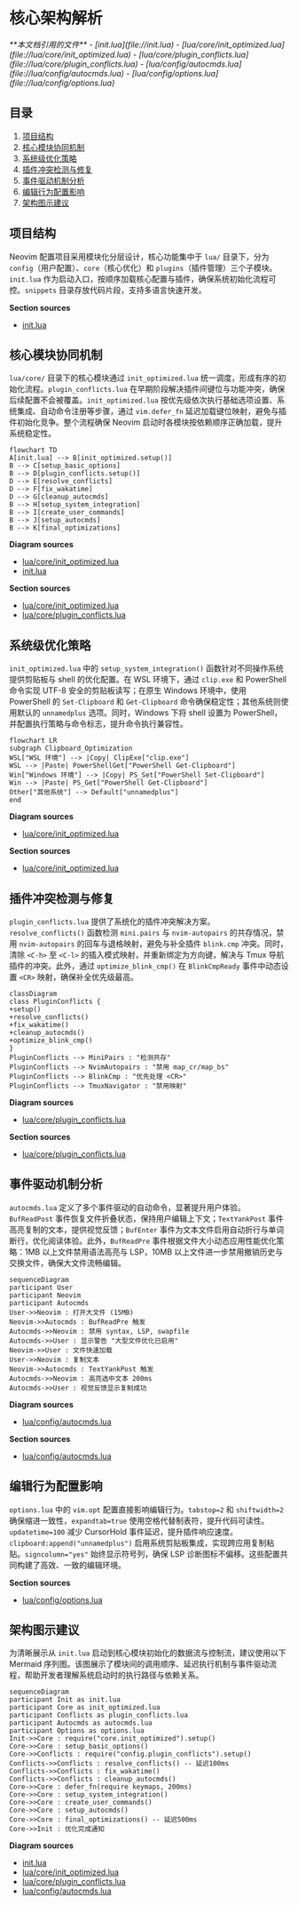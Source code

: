 # 核心架构解析

<cite>
**本文档引用的文件**  
- [init.lua](file://init.lua)
- [lua/core/init_optimized.lua](file://lua/core/init_optimized.lua)
- [lua/core/plugin_conflicts.lua](file://lua/core/plugin_conflicts.lua)
- [lua/config/autocmds.lua](file://lua/config/autocmds.lua)
- [lua/config/options.lua](file://lua/config/options.lua)
</cite>

## 目录
1. [项目结构](#项目结构)  
2. [核心模块协同机制](#核心模块协同机制)  
3. [系统级优化策略](#系统级优化策略)  
4. [插件冲突检测与修复](#插件冲突检测与修复)  
5. [事件驱动机制分析](#事件驱动机制分析)  
6. [编辑行为配置影响](#编辑行为配置影响)  
7. [架构图示建议](#架构图示建议)  

## 项目结构

Neovim 配置项目采用模块化分层设计，核心功能集中于 `lua/` 目录下，分为 `config`（用户配置）、`core`（核心优化）和 `plugins`（插件管理）三个子模块。`init.lua` 作为启动入口，按顺序加载核心配置与插件，确保系统初始化流程可控。`snippets` 目录存放代码片段，支持多语言快速开发。

**Section sources**  
- [init.lua](file://init.lua#L1-L50)

## 核心模块协同机制

`lua/core/` 目录下的核心模块通过 `init_optimized.lua` 统一调度，形成有序的初始化流程。`plugin_conflicts.lua` 在早期阶段解决插件间键位与功能冲突，确保后续配置不会被覆盖。`init_optimized.lua` 按优先级依次执行基础选项设置、系统集成、自动命令注册等步骤，通过 `vim.defer_fn` 延迟加载键位映射，避免与插件初始化竞争。整个流程确保 Neovim 启动时各模块按依赖顺序正确加载，提升系统稳定性。

```mermaid
flowchart TD
A[init.lua] --> B[init_optimized.setup()]
B --> C[setup_basic_options]
B --> D[plugin_conflicts.setup()]
D --> E[resolve_conflicts]
D --> F[fix_wakatime]
D --> G[cleanup_autocmds]
B --> H[setup_system_integration]
B --> I[create_user_commands]
B --> J[setup_autocmds]
B --> K[final_optimizations]
```

**Diagram sources**  
- [lua/core/init_optimized.lua](file://lua/core/init_optimized.lua#L1-L236)
- [init.lua](file://init.lua#L1-L50)

**Section sources**  
- [lua/core/init_optimized.lua](file://lua/core/init_optimized.lua#L1-L236)
- [lua/core/plugin_conflicts.lua](file://lua/core/plugin_conflicts.lua#L1-L158)

## 系统级优化策略

`init_optimized.lua` 中的 `setup_system_integration()` 函数针对不同操作系统提供剪贴板与 shell 的优化配置。在 WSL 环境下，通过 `clip.exe` 和 PowerShell 命令实现 UTF-8 安全的剪贴板读写；在原生 Windows 环境中，使用 PowerShell 的 `Set-Clipboard` 和 `Get-Clipboard` 命令确保稳定性；其他系统则使用默认的 `unnamedplus` 选项。同时，Windows 下将 shell 设置为 PowerShell，并配置执行策略与命令标志，提升命令执行兼容性。

```mermaid
flowchart LR
subgraph Clipboard_Optimization
WSL["WSL 环境"] --> |Copy| ClipExe["clip.exe"]
WSL --> |Paste| PowerShellGet["PowerShell Get-Clipboard"]
Win["Windows 环境"] --> |Copy| PS_Set["PowerShell Set-Clipboard"]
Win --> |Paste| PS_Get["PowerShell Get-Clipboard"]
Other["其他系统"] --> Default["unnamedplus"]
end
```

**Diagram sources**  
- [lua/core/init_optimized.lua](file://lua/core/init_optimized.lua#L100-L145)

**Section sources**  
- [lua/core/init_optimized.lua](file://lua/core/init_optimized.lua#L100-L145)

## 插件冲突检测与修复

`plugin_conflicts.lua` 提供了系统化的插件冲突解决方案。`resolve_conflicts()` 函数检测 `mini.pairs` 与 `nvim-autopairs` 的共存情况，禁用 `nvim-autopairs` 的回车与退格映射，避免与补全插件 `blink.cmp` 冲突。同时，清除 `<C-h>` 至 `<C-l>` 的插入模式映射，并重新绑定为方向键，解决与 Tmux 导航插件的冲突。此外，通过 `optimize_blink_cmp()` 在 `BlinkCmpReady` 事件中动态设置 `<CR>` 映射，确保补全优先级最高。

```mermaid
classDiagram
class PluginConflicts {
+setup()
+resolve_conflicts()
+fix_wakatime()
+cleanup_autocmds()
+optimize_blink_cmp()
}
PluginConflicts --> MiniPairs : "检测共存"
PluginConflicts --> NvimAutopairs : "禁用 map_cr/map_bs"
PluginConflicts --> BlinkCmp : "优先处理 <CR>"
PluginConflicts --> TmuxNavigator : "禁用映射"
```

**Diagram sources**  
- [lua/core/plugin_conflicts.lua](file://lua/core/plugin_conflicts.lua#L1-L158)

**Section sources**  
- [lua/core/plugin_conflicts.lua](file://lua/core/plugin_conflicts.lua#L1-L158)

## 事件驱动机制分析

`autocmds.lua` 定义了多个事件驱动的自动命令，显著提升用户体验。`BufReadPost` 事件恢复文件折叠状态，保持用户编辑上下文；`TextYankPost` 事件高亮复制的文本，提供视觉反馈；`BufEnter` 事件为文本文件启用自动折行与单词断行，优化阅读体验。此外，`BufReadPre` 事件根据文件大小动态应用性能优化策略：1MB 以上文件禁用语法高亮与 LSP，10MB 以上文件进一步禁用撤销历史与交换文件，确保大文件流畅编辑。

```mermaid
sequenceDiagram
participant User
participant Neovim
participant Autocmds
User->>Neovim : 打开大文件 (15MB)
Neovim->>Autocmds : BufReadPre 触发
Autocmds->>Neovim : 禁用 syntax, LSP, swapfile
Autocmds->>User : 显示警告 "大型文件优化已启用"
Neovim->>User : 文件快速加载
User->>Neovim : 复制文本
Neovim->>Autocmds : TextYankPost 触发
Autocmds->>Neovim : 高亮选中文本 200ms
Autocmds->>User : 视觉反馈显示复制成功
```

**Diagram sources**  
- [lua/config/autocmds.lua](file://lua/config/autocmds.lua#L1-L221)

**Section sources**  
- [lua/config/autocmds.lua](file://lua/config/autocmds.lua#L1-L221)

## 编辑行为配置影响

`options.lua` 中的 `vim.opt` 配置直接影响编辑行为。`tabstop=2` 和 `shiftwidth=2` 确保缩进一致性，`expandtab=true` 使用空格代替制表符，提升代码可读性。`updatetime=100` 减少 CursorHold 事件延迟，提升插件响应速度。`clipboard:append("unnamedplus")` 启用系统剪贴板集成，实现跨应用复制粘贴。`signcolumn="yes"` 始终显示符号列，确保 LSP 诊断图标不偏移。这些配置共同构建了高效、一致的编辑环境。

**Section sources**  
- [lua/config/options.lua](file://lua/config/options.lua#L1-L264)

## 架构图示建议

为清晰展示从 `init.lua` 启动到核心模块初始化的数据流与控制流，建议使用以下 Mermaid 序列图。该图展示了模块间的调用顺序、延迟执行机制与事件驱动流程，帮助开发者理解系统启动时的执行路径与依赖关系。

```mermaid
sequenceDiagram
participant Init as init.lua
participant Core as init_optimized.lua
participant Conflicts as plugin_conflicts.lua
participant Autocmds as autocmds.lua
participant Options as options.lua
Init->>Core : require("core.init_optimized").setup()
Core->>Core : setup_basic_options()
Core->>Conflicts : require("config.plugin_conflicts").setup()
Conflicts->>Conflicts : resolve_conflicts() -- 延迟100ms
Conflicts->>Conflicts : fix_wakatime()
Conflicts->>Conflicts : cleanup_autocmds()
Core->>Core : defer_fn(require keymaps, 200ms)
Core->>Core : setup_system_integration()
Core->>Core : create_user_commands()
Core->>Core : setup_autocmds()
Core->>Core : final_optimizations() -- 延迟500ms
Core->>Init : 优化完成通知
```

**Diagram sources**  
- [init.lua](file://init.lua#L1-L50)
- [lua/core/init_optimized.lua](file://lua/core/init_optimized.lua#L1-L236)
- [lua/core/plugin_conflicts.lua](file://lua/core/plugin_conflicts.lua#L1-L158)
- [lua/config/autocmds.lua](file://lua/config/autocmds.lua#L1-L221)